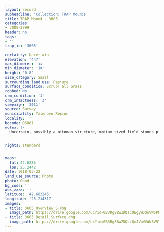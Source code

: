```yaml
---
layout: record
subheadline: 'Collection: TRAP Mounds'
title: TRAP Mound - 3605
categories:
- 3000-3999
header: no
tags:
- ''
trap_id: '3605'

certainty: Uncertain
elevation: '447'
max_diameter: '13'
min_diameter: '10'
height: '0.8'
size_category: Small
surrounding_land_use: Pasture
surface_condition: Scrub|Tall Grass
robbed: No
crm_condition: '3'
crm_intactness: '3'
campaign: '2011'
source: Survey
municipality: Yasenovo Region
locality: ''
bgcode: DS001
notes: |-
  Uncertain, possibly a ottoman structure, medium sized field stones piled on top, flattened on top. No obvious rts.


rights: standard


maps:
  lat: 42.6285
  lon: 25.2442
date: 2018-05-22
land_use_source: Photo
photo: Good
bg_code: ''
akb_code: ''
latitude: '42.682245'
longitude: '25.234317'
images:
- title: 3605_Overview_S.dng
  image_path: https://drive.google.com/uc?id=0B3Rg88wZDQscOEgyWDdoVW5PNU0
- title: 3605_Detail_Surface.dng
  image_path: https://drive.google.com/uc?id=0B3Rg88wZDQscQmJVaWVWN3V5T2s
---
```

